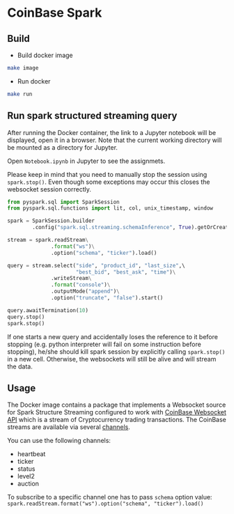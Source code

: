 # CoinBase Spark

## Build

- Build docker image
```bash
make image
```

- Run docker
```bash
make run
```

## Run spark structured streaming query
After running the Docker container, the link to a Jupyter notebook will be displayed, open it in a browser.
Note that the current working directory will be mounted as a directory for Jupyter. 

Open `Notebook.ipynb` in Jupyter to see the assignmets. 

Please keep in mind that you need to manually stop the session using `spark.stop()`.
Even though some exceptions may occur this closes the websocket session correctly.

```python
from pyspark.sql import SparkSession
from pyspark.sql.functions import lit, col, unix_timestamp, window

spark = SparkSession.builder
        .config("spark.sql.streaming.schemaInference", True).getOrCreate()

stream = spark.readStream\
              .format("ws")\
              .option("schema", "ticker").load()

query = stream.select("side", "product_id", "last_size",\ 
                      "best_bid", "best_ask", "time")\
              .writeStream\
              .format("console")\
              .outputMode("append")\
              .option("truncate", "false").start()

query.awaitTermination(10)
query.stop()
spark.stop()
```

If one starts a new query and accidentally loses the reference to it before stopping (e.g. python interpreter will fail on some instruction before stopping), he/she should kill spark session by explicitly calling `spark.stop()` in a new cell. Otherwise, the websockets will still be alive and will stream the data.

## Usage

The Docker image contains a package that implements a Websocket source for Spark Structure Streaming configured to work with [CoinBase Websocket API](https://docs.cloud.coinbase.com/exchange/docs/overview)
which is a stream of Cryptocurrency trading transactions. The CoinBase streams are available via several [channels](https://docs.cloud.coinbase.com/exchange/docs/channels).

You can use the following channels:
- heartbeat
- ticker
- status
- level2
- auction

To subscribe to a specific channel one has to pass `schema` option value:
`spark.readStream.format("ws").option("schema", "ticker").load()`
